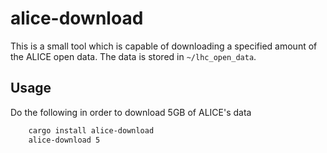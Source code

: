 # alice-download

This is a small tool which is capable of downloading a specified amount of the ALICE open data. The data is stored in `~/lhc_open_data`.

## Usage

Do the following in order to download 5GB of ALICE's data

```bash
	cargo install alice-download
	alice-download 5
```
